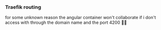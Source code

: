 ### Traefik routing
for some unknown reason the angular container won't collaborate if i don't access with through the domain name and the port 4200 😵‍💫